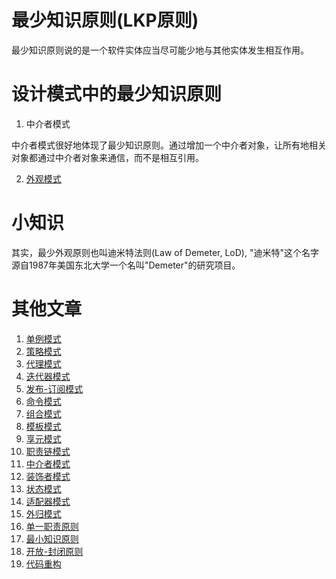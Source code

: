 # 最少知识原则(LKP原则)

最少知识原则说的是一个软件实体应当尽可能少地与其他实体发生相互作用。

# 设计模式中的最少知识原则

1. 中介者模式

中介者模式很好地体现了最少知识原则。通过增加一个中介者对象，让所有地相关对象都通过中介者对象来通信，而不是相互引用。

2. [外观模式](./../17.外观模式/readme.md)


# 小知识

其实，最少外观原则也叫迪米特法则(Law of Demeter, LoD), "迪米特"这个名字源自1987年美国东北大学一个名叫"Demeter"的研究项目。


# 其他文章

1. [单例模式](1.单例模式/readme.md)
2. [策略模式](2.策略模式/readme.md)
3. [代理模式](3.代理模式/readme.md)
4. [迭代器模式](4.迭代器模式/readme.md)
5. [发布-订阅模式](5.发布-订阅模式/readme.md)
6. [命令模式](6.命令模式/readme.md)
7. [组合模式](7.组合模式/readme.md)
8. [模板模式](8.模板模式/readme.md)
9. [享元模式](9.享元模式/readme.md)
10. [职责链模式](10.职责链模式/readme.md)
11. [中介者模式](11.中介者模式/readme.md)
12. [装饰者模式](12.装饰者模式(重点)/readme.md)
13. [状态模式](13.状态模式/readme.md)
14. [适配器模式](14.适配器模式/readme.md)
15. [外归模式](17.外观模式/readme.md)
16. [单一职责原则](15.单一职责原则/readme.md)
17. [最小知识原则](16.最小知识原则/readme.md)
18. [开放-封闭原则](18.开放-封闭原则/readme.md)
19. [代码重构](19.代码重构/readme.md)